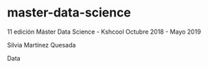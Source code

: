 # master-data-science

11 edición Máster Data Science - Kshcool
Octubre 2018 - Mayo 2019

Silvia Martínez Quesada

Data
